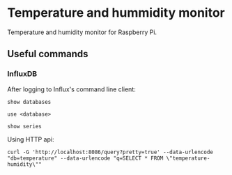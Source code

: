 # Temperature and hummidity monitor

Temperature and humidity monitor for Raspberry Pi.

## Useful commands

### InfluxDB

After logging to Influx's command line client:

`show databases`

`use <database>`

`show series`

Using HTTP api:

`curl -G 'http://localhost:8086/query?pretty=true' --data-urlencode "db=temperature" --data-urlencode "q=SELECT * FROM \"temperature-humidity\""`